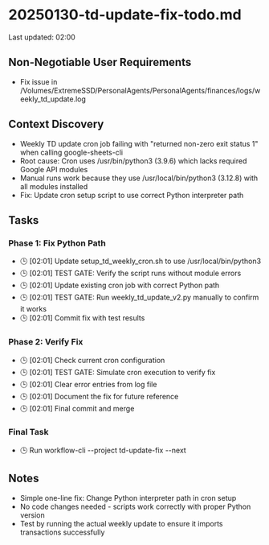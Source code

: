 # 20250130-td-update-fix-todo.md

Last updated: 02:00

## Non-Negotiable User Requirements
- Fix issue in /Volumes/ExtremeSSD/PersonalAgents/PersonalAgents/finances/logs/weekly_td_update.log

## Context Discovery
- Weekly TD update cron job failing with "returned non-zero exit status 1" when calling google-sheets-cli
- Root cause: Cron uses /usr/bin/python3 (3.9.6) which lacks required Google API modules
- Manual runs work because they use /usr/local/bin/python3 (3.12.8) with all modules installed
- Fix: Update cron setup script to use correct Python interpreter path

## Tasks

### Phase 1: Fix Python Path
- 🕒 [02:01] Update setup_td_weekly_cron.sh to use /usr/local/bin/python3
- 🕒 [02:01] TEST GATE: Verify the script runs without module errors
- 🕒 [02:01] Update existing cron job with correct Python path
- 🕒 [02:01] TEST GATE: Run weekly_td_update_v2.py manually to confirm it works
- 🕒 [02:01] Commit fix with test results

### Phase 2: Verify Fix
- 🕒 [02:01] Check current cron configuration
- 🕒 [02:01] TEST GATE: Simulate cron execution to verify fix
- 🕒 [02:01] Clear error entries from log file
- 🕒 [02:01] Document the fix for future reference
- 🕒 [02:01] Final commit and merge

### Final Task
- 🕒 Run workflow-cli --project td-update-fix --next

## Notes
- Simple one-line fix: Change Python interpreter path in cron setup
- No code changes needed - scripts work correctly with proper Python version
- Test by running the actual weekly update to ensure it imports transactions successfully